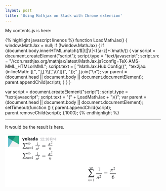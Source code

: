 ```yaml
---
layout: post
title: 'Using Mathjax on Slack with Chrome extension'
---
```


My contents.js is here:

{% highlight javascript linenos %}
function LoadMathJax() {
  window.MathJax = null;
  if (!window.MathJax) {
    if (document.body.innerHTML.match(/$|\\\[|\\\(|<([a-z]+:)math/)) {
      var script = document.createElement("script");
      script.type = "text/javascript";
      script.src = "//cdn.mathjax.org/mathjax/latest/MathJax.js?config=TeX-AMS-MML_HTMLorMML";
      script.text = [
        "MathJax.Hub.Config({",
        "tex2jax: {inlineMath: [['$','$'],['\\\\\(','\\\\\)']]}",
        "});"
      ].join("\n");
      var parent = (document.head || document.body || document.documentElement);
      parent.appendChild(script);
    }
  }
}

var script = document.createElement("script");
script.type = "text/javascript";
script.text = "(" + LoadMathJax + ")()";
var parent = (document.head || document.body || document.documentElement);
setTimeout(function () {
  parent.appendChild(script);
  parent.removeChild(script);
},1000);
{% endhighlight %}

----

It would be the result is here.

[![IMAGE ALT TEXT HERE](/imgs/slack-mathjax.png)](/imgs/slack-mathjax.png)
